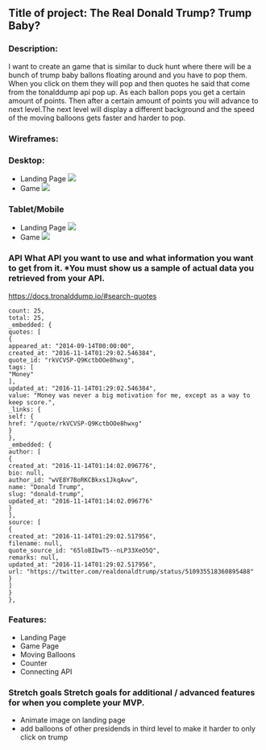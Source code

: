 ## Title of project:   The Real Donald Trump? Trump Baby?  


### Description:

I want to create an game that is similar to duck hunt where there will be a bunch of trump baby ballons floating around and you have to pop them.  When you click on them they will pop and then quotes he said that come from the tonalddump api pop up. As each ballon pops you get a certain amount of points.  Then after a certain amount of points you will advance to next level.The next level will display a different background and the speed of the moving balloons gets faster and harder to pop.    

### Wireframes:
### Desktop:
- Landing Page
![](https://imgur.com/Wh3kaXq.jpg)
- Game 
![](https://imgur.com/yANgX7u.jpg)

### Tablet/Mobile
- Landing Page
![](https://imgur.com/EMW2OwK.jpg)
- Game
![](https://imgur.com/jCW01hh.jpg)


### API What API you want to use and what information you want to get from it. *You must show us a sample of actual data you retrieved from your API.
https://docs.tronalddump.io/#search-quotes 

```{
count: 25,
total: 25,
_embedded: {
quotes: [
{
appeared_at: "2014-09-14T00:00:00",
created_at: "2016-11-14T01:29:02.546384",
quote_id: "rkVCVSP-Q9KctbOOe8hwxg",
tags: [
"Money"
],
updated_at: "2016-11-14T01:29:02.546384",
value: "Money was never a big motivation for me, except as a way to keep score.",
_links: {
self: {
href: "/quote/rkVCVSP-Q9KctbOOe8hwxg"
}
},
_embedded: {
author: [
{
created_at: "2016-11-14T01:14:02.096776",
bio: null,
author_id: "wVE8Y7BoRKCBkxs1JkqAvw",
name: "Donald Trump",
slug: "donald-trump",
updated_at: "2016-11-14T01:14:02.096776"
}
],
source: [
{
created_at: "2016-11-14T01:29:02.517956",
filename: null,
quote_source_id: "65loBIbwT5--nLP33XeO5Q",
remarks: null,
updated_at: "2016-11-14T01:29:02.517956",
url: "https://twitter.com/realdonaldtrump/status/510935518360895488"
}
]
}
},
```

### Features:
- Landing Page
- Game Page
- Moving Balloons
- Counter
- Connecting API

### Stretch goals Stretch goals for additional / advanced features for when you complete your MVP.
- Animate image on landing page
- add balloons of other presidends in third level to make it harder to only click on trump

